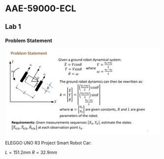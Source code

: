 # AAE-59000-ECL

## Lab 1
### Problem Statement
![Lab1_Problem_Statement](README_Images/Lab1_Problem_Statement.png)

ELEGGO UNO R3 Project Smart Robot Car:

$L=151.2mm$
$R=32.9mm$